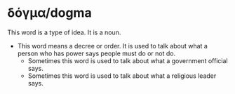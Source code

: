# δόγμα/dogma
This word is a type of idea. It is a noun.

* This word means a decree or order. It is used to talk about what a person who has power says people must do or not do.
    * Sometimes this word is used to talk about what a government official says.
    * Sometimes this word is used to talk about what a religious leader says.

